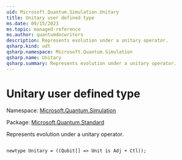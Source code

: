 ```yaml
---
uid: Microsoft.Quantum.Simulation.Unitary
title: Unitary user defined type
ms.date: 09/15/2023
ms.topic: managed-reference
ms.author: quantumdocwriters
description: Represents evolution under a unitary operator.
qsharp.kind: udt
qsharp.namespace: Microsoft.Quantum.Simulation
qsharp.name: Unitary
qsharp.summary: Represents evolution under a unitary operator.
---
```


# Unitary user defined type

Namespace: [Microsoft.Quantum.Simulation](xref:Microsoft.Quantum.Simulation)

Package: [Microsoft.Quantum.Standard](https://nuget.org/packages/Microsoft.Quantum.Standard)


Represents evolution under a unitary operator.

```qsharp

newtype Unitary = ((Qubit[] => Unit is Adj + Ctl));
```

